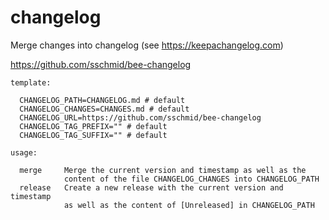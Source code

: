 # changelog
Merge changes into changelog (see https://keepachangelog.com)

https://github.com/sschmid/bee-changelog

```
template:

  CHANGELOG_PATH=CHANGELOG.md # default
  CHANGELOG_CHANGES=CHANGES.md # default
  CHANGELOG_URL=https://github.com/sschmid/bee-changelog
  CHANGELOG_TAG_PREFIX="" # default
  CHANGELOG_TAG_SUFFIX="" # default

usage:

  merge     Merge the current version and timestamp as well as the
            content of the file CHANGELOG_CHANGES into CHANGELOG_PATH
  release   Create a new release with the current version and timestamp
            as well as the content of [Unreleased] in CHANGELOG_PATH
```
